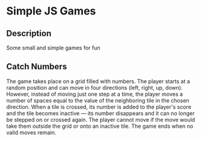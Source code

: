 # Simple JS Games

## Description

Some small and simple games for fun

## Catch Numbers

The game takes place on a grid filled with numbers. The player starts at a random position and can move in four directions (left, right, up, down). However, instead of moving just one step at a time, the player moves a number of spaces equal to the value of the neighboring tile in the chosen direction. When a tile is crossed, its number is added to the player's score and the tile becomes inactive — its number disappears and it can no longer be stepped on or crossed again. The player cannot move if the move would take them outside the grid or onto an inactive tile. The game ends when no valid moves remain.

